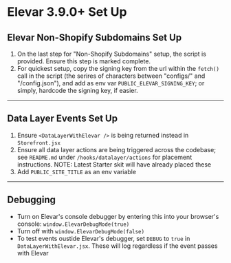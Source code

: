 # Elevar 3.9.0+ Set Up

## Elevar Non-Shopify Subdomains Set Up

1. On the last step for "Non-Shopify Subdomains" setup, the script is provided. Ensure this step is marked complete.
2. For quickest setup, copy the signing key from the url within the `fetch()` call in the script (the serires of characters between "configs/" and "/config.json"), and add as env var `PUBLIC_ELEVAR_SIGNING_KEY`; or simply, hardcode the signing key, if easier.

---

## Data Layer Events Set Up

1. Ensure `<DataLayerWithElevar />` is being returned instead in `Storefront.jsx`
2. Ensure all data layer actions are being triggered across the codebase; see `README.md` under `/hooks/datalayer/actions` for placement instructions. NOTE: Latest Starter skit will have already placed these
3. Add `PUBLIC_SITE_TITLE` as an env variable

---

## Debugging

- Turn on Elevar's console debugger by entering this into your browser's console: `window.ElevarDebugMode(true)`
- Turn off with `window.ElevarDebugMode(false)`
- To test events oustide Elevar's debugger, set `DEBUG` to `true` in `DataLayerWithElevar.jsx`. These will log regardless if the event passes with Elevar